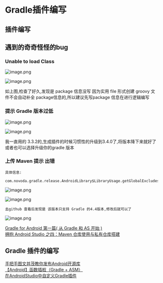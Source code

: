 # Gradle插件编写

## 插件编写








## 遇到的奇奇怪怪的bug

### Unable to load Class

![image.png](https://upload-images.jianshu.io/upload_images/61189-6c18826b13b11a65.png)

![image.png](https://upload-images.jianshu.io/upload_images/61189-a6989c320df04b94.png)

如上图,检查了好久,发现是 package 信息没写
因为实用 file 形式创建 groovy 文件不会自动补全 package信息的,所以建议先写package 信息在进行逻辑编写

### 提示 Gradle 版本过低

![image.png](https://upload-images.jianshu.io/upload_images/61189-72f021adafbc2f2b.png)

![image.png](https://upload-images.jianshu.io/upload_images/61189-cf053f622899d3a6.png)

我一直用的 3.3.2的,生成插件的时候习惯性的升级到3.4.0了,将版本降下来就好了 
或者也可以选择升级你的gradle 版本

### 上传 Maven 提示 出错
    
    具体信息:
        com.novoda.gradle.release.AndroidLibrary$LibraryUsage.getGlobalExcludes()Ljava/util/Set

![image.png](https://upload-images.jianshu.io/upload_images/61189-dfe0cd2221f5fd94.png)

![image.png](https://upload-images.jianshu.io/upload_images/61189-4e899ec4553ac41a.png)

    去github 查看后发现是 该版本只支持 Gradle 的4.4版本,修改后就可以了

![image.png](https://upload-images.jianshu.io/upload_images/61189-f46267d91f8c6e67.png)

[Gradle for Android 第一篇( 从 Gradle 和 AS 开始 )](https://segmentfault.com/a/1190000004229002)</br>
[拥抱 Android Studio 之四：Maven 仓库使用与私有仓库搭建](http://kvh.io/cn/embrace-android-studio-maven-deploy.html)</br>
## Gradle 插件的编写
[手把手图文并茂教你发布Android开源库](https://blog.csdn.net/hejjunlin/article/details/52452220)</br>
[【Android】函数插桩（Gradle + ASM）](https://www.jianshu.com/p/16ed4d233fd1)</br>
[在AndroidStudio中自定义Gradle插件](https://blog.csdn.net/huachao1001/article/details/51810328)</br>